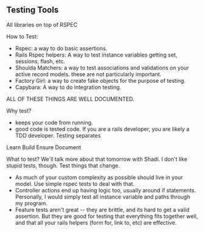 ## Testing Tools


All libraries on top of RSPEC

How to Test:
- Rspec: a way to do basic assertions.
- Rails Rspec helpers: A way to test instance variables getting set, sessions, flash, etc.
- Shoulda Matchers: a way to test associations and validations on your active record models. these are not particularly important.
- Factory Girl: a way to create fake objects for the purpose of testing.
- Capybara: A way to do integration testing.

ALL OF THESE THINGS ARE WELL DOCUMENTED.

Why test?
- keeps your code from running.
- good code is tested code. If you are a rails developer, you are likely a TDD developer. Testing separates

Learn
Build
Ensure
Document

What to test? We'll talk more about that tomorrow with Shadi. I don't like stupid tests, though. Test things that change.

- As much of your custom complexity as possible should live in your model. Use simple rspec tests to deal with that.
- Controller actions end up having logic too, usually around if statements. Personally, I would simply test all instance variable and paths through my program.
- Feature tests aren't great -- they are brittle, and its hard to get a valid assertion. But they are good for testing that everything fits together well, and that all your rails helpers (form for, link to, etc) are effective.
